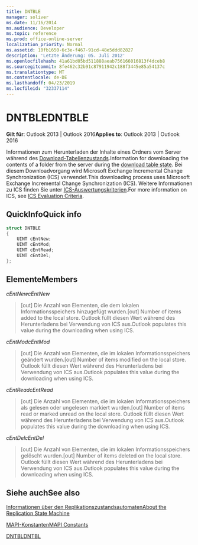 ```yaml
---
title: DNTBLE
manager: soliver
ms.date: 11/16/2014
ms.audience: Developer
ms.topic: reference
ms.prod: office-online-server
localization_priority: Normal
ms.assetid: 10fb1650-6c3e-f467-91cd-48e5ddd82827
description: 'Letzte Änderung: 05. Juli 2012'
ms.openlocfilehash: 41a61bd05bd511888aeab756166016813f4dceb8
ms.sourcegitcommit: 8fe462c32b91c87911942c188f3445e85a54137c
ms.translationtype: MT
ms.contentlocale: de-DE
ms.lasthandoff: 04/23/2019
ms.locfileid: "32337114"
---
```

# <a name="dntble"></a><span data-ttu-id="9d6c4-103">DNTBLE</span><span class="sxs-lookup"><span data-stu-id="9d6c4-103">DNTBLE</span></span>

  
  
<span data-ttu-id="9d6c4-104">**Gilt für**: Outlook 2013 | Outlook 2016</span><span class="sxs-lookup"><span data-stu-id="9d6c4-104">**Applies to**: Outlook 2013 | Outlook 2016</span></span> 
  
<span data-ttu-id="9d6c4-105">Informationen zum Herunterladen der Inhalte eines Ordners vom Server während des [Download-Tabellenzustands](download-table-state.md).</span><span class="sxs-lookup"><span data-stu-id="9d6c4-105">Information for downloading the contents of a folder from the server during the [download table state](download-table-state.md).</span></span> <span data-ttu-id="9d6c4-106">Bei diesem Downloadvorgang wird Microsoft Exchange Incremental Change Synchronization (ICS) verwendet.</span><span class="sxs-lookup"><span data-stu-id="9d6c4-106">This downloading process uses Microsoft Exchange Incremental Change Synchronization (ICS).</span></span> <span data-ttu-id="9d6c4-107">Weitere Informationen zu ICS finden Sie unter [ICS-Auswertungskriterien](https://msdn.microsoft.com/library/aa579252%28EXCHG.80%29.aspx).</span><span class="sxs-lookup"><span data-stu-id="9d6c4-107">For more information on ICS, see [ICS Evaluation Criteria](https://msdn.microsoft.com/library/aa579252%28EXCHG.80%29.aspx).</span></span>
  
## <a name="quick-info"></a><span data-ttu-id="9d6c4-108">QuickInfo</span><span class="sxs-lookup"><span data-stu-id="9d6c4-108">Quick info</span></span>

```cpp
struct DNTBLE 
{ 
    UINT cEntNew; 
    UINT cEntMod; 
    UINT cEntRead; 
    UINT cEntDel; 
};
```

## <a name="members"></a><span data-ttu-id="9d6c4-109">Elemente</span><span class="sxs-lookup"><span data-stu-id="9d6c4-109">Members</span></span>

 <span data-ttu-id="9d6c4-110">_cEntNew_</span><span class="sxs-lookup"><span data-stu-id="9d6c4-110">_cEntNew_</span></span>
  
> <span data-ttu-id="9d6c4-111">[out] Die Anzahl von Elementen, die dem lokalen Informationsspeichers hinzugefügt wurden.</span><span class="sxs-lookup"><span data-stu-id="9d6c4-111">[out] Number of items added to the local store.</span></span> <span data-ttu-id="9d6c4-112">Outlook füllt diesen Wert während des Herunterladens bei Verwendung von ICS aus.</span><span class="sxs-lookup"><span data-stu-id="9d6c4-112">Outlook populates this value during the downloading when using ICS.</span></span>
    
 <span data-ttu-id="9d6c4-113">_cEntMod_</span><span class="sxs-lookup"><span data-stu-id="9d6c4-113">_cEntMod_</span></span>
  
> <span data-ttu-id="9d6c4-114">[out] Die Anzahl von Elementen, die im lokalen Informationsspeichers geändert wurden.</span><span class="sxs-lookup"><span data-stu-id="9d6c4-114">[out] Number of items modified on the local store.</span></span> <span data-ttu-id="9d6c4-115">Outlook füllt diesen Wert während des Herunterladens bei Verwendung von ICS aus.</span><span class="sxs-lookup"><span data-stu-id="9d6c4-115">Outlook populates this value during the downloading when using ICS.</span></span>
    
 <span data-ttu-id="9d6c4-116">_cEntRead_</span><span class="sxs-lookup"><span data-stu-id="9d6c4-116">_cEntRead_</span></span>
  
> <span data-ttu-id="9d6c4-117">[out] Die Anzahl von Elementen, die im lokalen Informationsspeichers als gelesen oder ungelesen markiert wurden.</span><span class="sxs-lookup"><span data-stu-id="9d6c4-117">[out] Number of items read or marked unread on the local store.</span></span> <span data-ttu-id="9d6c4-118">Outlook füllt diesen Wert während des Herunterladens bei Verwendung von ICS aus.</span><span class="sxs-lookup"><span data-stu-id="9d6c4-118">Outlook populates this value during the downloading when using ICS.</span></span>
    
 <span data-ttu-id="9d6c4-119">_cEntDel_</span><span class="sxs-lookup"><span data-stu-id="9d6c4-119">_cEntDel_</span></span>
  
> <span data-ttu-id="9d6c4-120">[out] Die Anzahl von Elementen, die im lokalen Informationsspeichers gelöscht wurden.</span><span class="sxs-lookup"><span data-stu-id="9d6c4-120">[out] Number of items deleted on the local store.</span></span> <span data-ttu-id="9d6c4-121">Outlook füllt diesen Wert während des Herunterladens bei Verwendung von ICS aus.</span><span class="sxs-lookup"><span data-stu-id="9d6c4-121">Outlook populates this value during the downloading when using ICS.</span></span>
    
## <a name="see-also"></a><span data-ttu-id="9d6c4-122">Siehe auch</span><span class="sxs-lookup"><span data-stu-id="9d6c4-122">See also</span></span>



[<span data-ttu-id="9d6c4-123">Informationen über den Replikationszustandsautomaten</span><span class="sxs-lookup"><span data-stu-id="9d6c4-123">About the Replication State Machine</span></span>](about-the-replication-state-machine.md)
  
[<span data-ttu-id="9d6c4-124">MAPI-Konstanten</span><span class="sxs-lookup"><span data-stu-id="9d6c4-124">MAPI Constants</span></span>](mapi-constants.md)
  
[<span data-ttu-id="9d6c4-125">DNTBL</span><span class="sxs-lookup"><span data-stu-id="9d6c4-125">DNTBL</span></span>](dntbl.md)

